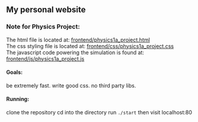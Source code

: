 ## My personal website

### Note for Physics Project:
The html file is located at: [frontend/physics1a_project.html](https://github.com/Hecate946/hecate946.com/blob/master/frontend/physics1a_project.html)<br>
The css styling file is located at: [frontend/css/physics1a_project.css](https://github.com/Hecate946/hecate946.com/blob/master/frontend/css/physics1a_project.css)<br>
The javascript code powering the simulation is found at: [frontend/js/physics1a_project.js](https://github.com/Hecate946/hecate946.com/blob/master/frontend/js/physics1a_project.js)<br>
#### Goals:
be extremely fast.
write good css.
no third party libs.

#### Running:
clone the repository
cd into the directory
run `./start` then visit localhost:80

